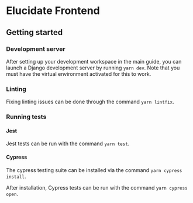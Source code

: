 # Elucidate Frontend

## Getting started

### Development server

After setting up your development workspace in the main guide, you can launch a Django development server by running `yarn dev`. Note that you must have the virtual environment activated for this to work.

### Linting

Fixing linting issues can be done through the command `yarn lintfix`.

### Running tests

#### Jest

Jest tests can be run with the command `yarn test`.

#### Cypress

The cypress testing suite can be installed via the command `yarn cypress install`.

After installation, Cypress tests can be run with the command `yarn cypress open`.
